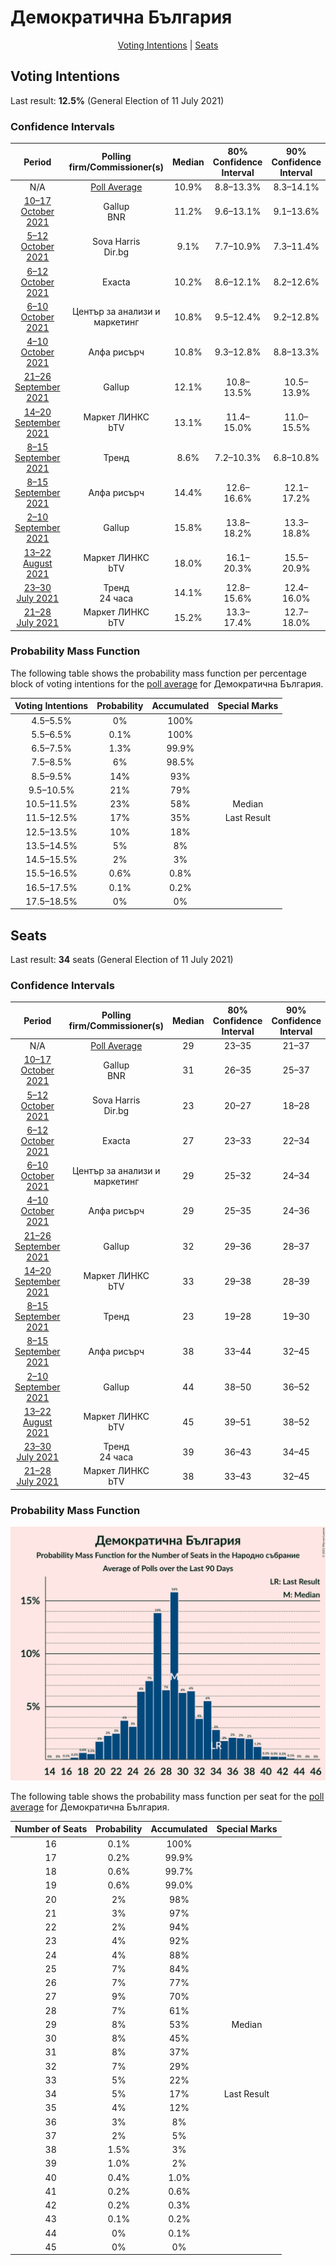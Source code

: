 # Демократична България

<p align="center"><a href="#voting-intentions">Voting Intentions</a> | <a href="#seats">Seats</a></p>

## Voting Intentions

Last result: **12.5%** (General Election of 11 July 2021)

### Confidence Intervals

| Period     | Polling firm/Commissioner(s) | Median | 80% Confidence Interval | 90% Confidence Interval | 95% Confidence Interval | 99% Confidence Interval |
|:----------:|:----------------:|:-----------:|:-----------------------:|:-----------------------:|:-----------------------:|:-----------------------:|
| N/A | [Poll Average](average.html) | 10.9% | 8.8–13.3% | 8.3–14.1% | 7.8–14.7% | 7.0–15.9% |
| [10–17 October 2021](2021-10-17-Gallup.html) | Gallup <br> BNR | 11.2% | 9.6–13.1% | 9.1–13.6% | 8.8–14.1% | 8.1–15.0% |
| [5–12 October 2021](2021-10-12-SovaHarris.html) | Sova Harris <br> Dir.bg | 9.1% | 7.7–10.9% | 7.3–11.4% | 7.0–11.8% | 6.4–12.7% |
| [6–12 October 2021](2021-10-12-Exacta.html) | Exacta | 10.2% | 8.6–12.1% | 8.2–12.6% | 7.8–13.1% | 7.1–14.1% |
| [6–10 October 2021](2021-10-10-Центързаанализиимаркетинг.html) | Център за анализи и маркетинг | 10.8% | 9.5–12.4% | 9.2–12.8% | 8.9–13.2% | 8.3–13.9% |
| [4–10 October 2021](2021-10-10-Алфарисърч.html) | Алфа рисърч | 10.8% | 9.3–12.8% | 8.8–13.3% | 8.5–13.8% | 7.8–14.7% |
| [21–26 September 2021](2021-09-26-Gallup.html) | Gallup | 12.1% | 10.8–13.5% | 10.5–13.9% | 10.2–14.2% | 9.6–14.9% |
| [14–20 September 2021](2021-09-20-МаркетЛИНКС.html) | Маркет ЛИНКС <br> bTV | 13.1% | 11.4–15.0% | 11.0–15.5% | 10.6–16.0% | 9.9–16.9% |
| [8–15 September 2021](2021-09-15-Тренд.html) | Тренд | 8.6% | 7.2–10.3% | 6.8–10.8% | 6.5–11.3% | 5.9–12.2% |
| [8–15 September 2021](2021-09-15-Алфарисърч.html) | Алфа рисърч | 14.4% | 12.6–16.6% | 12.1–17.2% | 11.7–17.7% | 10.9–18.8% |
| [2–10 September 2021](2021-09-10-Gallup.html) | Gallup | 15.8% | 13.8–18.2% | 13.3–18.8% | 12.8–19.4% | 11.9–20.5% |
| [13–22 August 2021](2021-08-22-МаркетЛИНКС.html) | Маркет ЛИНКС <br> bTV | 18.0% | 16.1–20.3% | 15.5–20.9% | 15.0–21.5% | 14.1–22.6% |
| [23–30 July 2021](2021-07-30-Тренд.html) | Тренд <br> 24 часа | 14.1% | 12.8–15.6% | 12.4–16.0% | 12.1–16.4% | 11.5–17.1% |
| [21–28 July 2021](2021-07-28-МаркетЛИНКС.html) | Маркет ЛИНКС <br> bTV | 15.2% | 13.3–17.4% | 12.7–18.0% | 12.3–18.5% | 11.4–19.6% |

### Probability Mass Function

The following table shows the probability mass function per percentage block of voting intentions for the [poll average](average.html) for Демократична България.

| Voting Intentions | Probability | Accumulated | Special Marks |
|:-----------------:|:-----------:|:-----------:|:-------------:|
| 4.5–5.5% | 0% | 100% |  |
| 5.5–6.5% | 0.1% | 100% |  |
| 6.5–7.5% | 1.3% | 99.9% |  |
| 7.5–8.5% | 6% | 98.5% |  |
| 8.5–9.5% | 14% | 93% |  |
| 9.5–10.5% | 21% | 79% |  |
| 10.5–11.5% | 23% | 58% | Median |
| 11.5–12.5% | 17% | 35% | Last Result |
| 12.5–13.5% | 10% | 18% |  |
| 13.5–14.5% | 5% | 8% |  |
| 14.5–15.5% | 2% | 3% |  |
| 15.5–16.5% | 0.6% | 0.8% |  |
| 16.5–17.5% | 0.1% | 0.2% |  |
| 17.5–18.5% | 0% | 0% |  |


## Seats

Last result: **34** seats (General Election of 11 July 2021)

### Confidence Intervals

| Period     | Polling firm/Commissioner(s) | Median | 80% Confidence Interval | 90% Confidence Interval | 95% Confidence Interval | 99% Confidence Interval |
|:----------:|:----------------:|:------:|:-----------------------:|:-----------------------:|:-----------------------:|:-----------------------:|
| N/A | [Poll Average](average.html) | 29 | 23–35 | 21–37 | 20–38 | 18–41 |
| [10–17 October 2021](2021-10-17-Gallup.html) | Gallup <br> BNR | 31 | 26–35 | 25–37 | 24–38 | 22–41 |
| [5–12 October 2021](2021-10-12-SovaHarris.html) | Sova Harris <br> Dir.bg | 23 | 20–27 | 18–28 | 18–30 | 16–32 |
| [6–12 October 2021](2021-10-12-Exacta.html) | Exacta | 27 | 23–33 | 22–34 | 21–35 | 19–37 |
| [6–10 October 2021](2021-10-10-Центързаанализиимаркетинг.html) | Център за анализи и маркетинг | 29 | 25–32 | 24–34 | 23–35 | 22–37 |
| [4–10 October 2021](2021-10-10-Алфарисърч.html) | Алфа рисърч | 29 | 25–35 | 24–36 | 23–38 | 21–40 |
| [21–26 September 2021](2021-09-26-Gallup.html) | Gallup | 32 | 29–36 | 28–37 | 27–39 | 26–41 |
| [14–20 September 2021](2021-09-20-МаркетЛИНКС.html) | Маркет ЛИНКС <br> bTV | 33 | 29–38 | 28–39 | 27–40 | 25–43 |
| [8–15 September 2021](2021-09-15-Тренд.html) | Тренд | 23 | 19–28 | 19–30 | 18–31 | 16–33 |
| [8–15 September 2021](2021-09-15-Алфарисърч.html) | Алфа рисърч | 38 | 33–44 | 32–45 | 30–47 | 28–50 |
| [2–10 September 2021](2021-09-10-Gallup.html) | Gallup | 44 | 38–50 | 36–52 | 35–54 | 32–56 |
| [13–22 August 2021](2021-08-22-МаркетЛИНКС.html) | Маркет ЛИНКС <br> bTV | 45 | 39–51 | 38–52 | 37–53 | 35–56 |
| [23–30 July 2021](2021-07-30-Тренд.html) | Тренд <br> 24 часа | 39 | 36–43 | 34–45 | 33–46 | 32–48 |
| [21–28 July 2021](2021-07-28-МаркетЛИНКС.html) | Маркет ЛИНКС <br> bTV | 38 | 33–43 | 32–45 | 31–47 | 28–50 |

### Probability Mass Function

![Graph with seats probability mass function not yet produced](average-seats-pmf-демократичнабългария.png "Seats Probability Mass Function")

The following table shows the probability mass function per seat for the [poll average](average.html) for Демократична България.

| Number of Seats | Probability | Accumulated | Special Marks |
|:---------------:|:-----------:|:-----------:|:-------------:|
| 16 | 0.1% | 100% |  |
| 17 | 0.2% | 99.9% |  |
| 18 | 0.6% | 99.7% |  |
| 19 | 0.6% | 99.0% |  |
| 20 | 2% | 98% |  |
| 21 | 3% | 97% |  |
| 22 | 2% | 94% |  |
| 23 | 4% | 92% |  |
| 24 | 4% | 88% |  |
| 25 | 7% | 84% |  |
| 26 | 7% | 77% |  |
| 27 | 9% | 70% |  |
| 28 | 7% | 61% |  |
| 29 | 8% | 53% | Median |
| 30 | 8% | 45% |  |
| 31 | 8% | 37% |  |
| 32 | 7% | 29% |  |
| 33 | 5% | 22% |  |
| 34 | 5% | 17% | Last Result |
| 35 | 4% | 12% |  |
| 36 | 3% | 8% |  |
| 37 | 2% | 5% |  |
| 38 | 1.5% | 3% |  |
| 39 | 1.0% | 2% |  |
| 40 | 0.4% | 1.0% |  |
| 41 | 0.2% | 0.6% |  |
| 42 | 0.2% | 0.3% |  |
| 43 | 0.1% | 0.2% |  |
| 44 | 0% | 0.1% |  |
| 45 | 0% | 0% |  |


